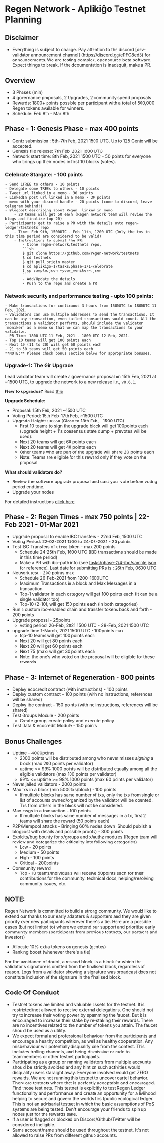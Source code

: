 # Regen Network - Aplikiĝo Testnet Planning

## Disclaimer
- Everything is subject to change. Pay attention to the discord [dev-validator announcement channel] (https://discord.gg/ePFC8edB) for announcements. We are testing complex, opensource beta software. Expect things to break. If the dcoumentation is inadequit, make a PR. 
## Overview
- 3 Phases (min)
- 4 governance proposals, 2 Upgrades, 2 community spend proposals 
- Rewards: 1800+ points possible per participant with a total of 500,000 Regen tokens available for winners. 
- Schedule: Feb 8th - Mar 8th

## Phase - 1: Genesis Phase - max 400 points
- Gentx submission : 5th-7th Feb, 2021 1500 UTC. Up to 125 Gentx will be accepted.
- Genesis file release: 7th Feb, 2021 1600 UTC
- Network start time: 8th Feb, 2021 1500 UTC - 50 points for everyone who brings up their nodes in first 10 blocks (votes).
### Celebrate Stargate: - 100 points
    - Send 1TREE to others - 10 points
    - Delegate some TREEs to others - 10 points
    - Tweet url linked in a memo - 30 points
    - LinkedIn post url linked in a memo - 30 points
    - memo with your discord handle - 20 points (come to discord, leave telegram behind!)
    - Blogpost describing about Regen  linked in memo
        - 20 teams will get 50 each (Regen network team will review the blogs and finalize top-20)
    - Participants get to raise a PR with the details onto regen-ledger/testnets repo
        - Time: Feb 9th, 1500UTC - Feb 11th, 1200 UTC (Only the txs in this time period are considered to be valid)
        - Instructions to submit the PR:
            - Clone regen-network/testnets repo,
            ```sh
            $ git clone https://github.com/regen-network/testnets
            $ cd testnets
            $ git pull origin master
            $ cd aplikigo-1/tasks/phase-1/1-celebrate
            $ cp sample.json <your_moniker>.json
            ```
            - Add/Update the details
            - Push to the repo and create a PR

### Network security and performance testing - upto 100 points:
    - Make transactions for continuous 3 hours from 1500UTC to 1800UTC 11 Feb, 2021.
    - Validators can use multiple addresses to send the transactions. It can be any transaction, even failed transactions would count. All the transactions a validator performs, should include the validator `moniker` as a memo so that we can map the transactions to your validator.
    - PR Time: 1800 UTC 11 Feb, 2021 - 1800 UTC 12 Feb, 2021. 
    - Top 10 teams will get 100 points each
    - Next 10 (11 to 20) will get 60 points each
    - 21 to 50 teams will get 50 points each
    **NOTE:** Please check bonus section below for appropriate bonuses.
    
### Upgrade-1: The Gir Upgrade
Lead validator team will create a governance proposal on 15th Feb, 2021 at ~1500 UTC, to upgrade the network to a new release i.e., `v0.6.1`.

__New to upgrades?__ Read [this](https://docs.cosmos.network/master/modules/gov)

**Upgrade Schedule:**
- Proposal: 15th Feb, 2021 ~1500 UTC
- Voting Period: 15th Feb-17th Feb, ~1500 UTC
- Upgrade Height: `138650` (Close to 18th Feb, ~1500 UTC)
    - First 10 teams to sign the upgrade block will get 100points each (upgrade height + 1's consensus state dump + prevotes will be used).
    - Next 20 teams will get 60 points each
    - Next 20 teams will get 40 points each
    - Other teams who are part of the upgrade will share 20 points each
    - Note: Teams are eligible for this reward only if they vote on the proposal

**What should validators do?**
- Review the software upgrade proposal and cast your vote before voting period endtime. 
- Upgrade your nodes

For detailed instructions [click here](./tasks/phase-1/3-gir-upgrade/INSTRUCTIONS.md)

## Phase - 2: Regen Times  - max 750 points  | 22-Feb 2021 - 01-Mar 2021
- Upgrade proposal to enable IBC transfers - 22nd Feb, 1500 UTC
- Voting Period: 22-02-2021 1500 to 24-02-2021 - 25 points
- Test IBC Transfers of `utree` token - max 200 points
    - Schedule 24-25th Feb, 1600 UTC (IBC transactions should be made in this time period)
    - Make a PR with ibc-path info (see [tasks/phase-2/4-ibc/sample.json](./tasks/phase-2/4-ibc/sample.json) for reference). Last date for submitting PRs is : 26th Feb, 0600 UTC
- Network test - 200 points max
    - Schedule 26-Feb-2021 from 1200-1600UTC
    - Maximum Transactions in a block and Max  Messages in a transaction
    - Top-1 validator in each category will get 100 points each (It can be a single validator too)
    - Top-10 (2-10), will get 150 points each (in both categories)
- Run a custom ibc-enabled chain and transfer tokens back and forth - 200 points
- Upgrade proposal - 25points
    - voting period: 26-Feb, 2021 1500 UTC - 28-Feb, 2021 1500 UTC
- upgrade time 1-March, 2021 1500 UTC - 100points max
    - top-10 teams will get 100 points each
    - Next 20 will get 80 points each
    - Next 20 will get 60 points each
    - Next 75 (max) will get 30 points each
    - Note: the one's who voted on the proposal will be eligible for these rewards 

## Phase - 3: Internet of Regeneration - 800 points
- Deploy ecocredit contract (with instructions) - 100 points
- Deploy custom contract - 100 points (with no instructions, references will be shared)
- Deploy ibc contract - 150 points (with no instructions, references will be shared)
- Test Groups Module - 200 points
    - Create group, create policy and execute policy
- Test Data & ecocredit Module - 150 points


## Bonus Challenges
- Uptime - 4000points
    - 2000 points will be distributed among who never misses _signing_ a block (max 200 points per validator)
    - uptime >= 99% 1000 points will be distributed equally among all the eligible validators  (max 100 points per validator)
    - 99% <= uptime >= 98% 1000 points  (max 60 points per validator)
- Never jailed validators - 2000 points
- Max txs in a block (min 5000txs/block) - 100 points
    - If multiple blocks has same number of txs, only the txs from single or list of accounts owned/organized by the validator will be counted. Txs from others in the block will not be considered.
- Max msgs in a transaction - 100 points
    - If multiple blocks has same number of messages in a tx, first 2 teams will share the reward (50 points each)
- P2P/Mempool attacks - Bringing 60% nodes down (Should publish a blogpost with details and possible proofs) - 300 points
- Exploits/bug bounty for x/groups and x/authz modules (Regen team will review and categorize the criticality into following categories)
    - Low - 20 points
    - Medium - 50 points
    - High - 100 points
    - Critical - 200points
- Community reward
    - Top - 10 teams/individuals will receive 50points each for their contributions for the community. technical docs, helping/resolving community issues, etc.

## NOTE:
Regen Network is committed to build a strong community. We would like to extend our thanks to our  early adapters & supporters and they are given priority over new participants wherever there's a tie. Here are a possible cases (but not limited to) where we extend our support and prioritize early community members (participants from previous testnets, our partners and investors)
- Allocate 10% extra tokens on genesis (gentxs)
- Ranking boost (whenever there's a tie)

For the avoidance of doubt, a _missed_ block, is a block for which the validator's signature is omitted from the finalised block, regardless of reason. Logs from a validator showing a signature was broadcast does not constitute inclusion of the signature in the finalised block.

## Code Of Conduct

- Testnet tokens are limited and valuable assets for the testnet. It is restricted/not allowed to receive external delegations. One should not try to increase their voting power by spamming the faucet. But it is encouraged to increase their stake by re-staking their rewards.  There are no incentives related to the number of tokens you attain.  The faucet should be used as a utility.  
- We expect formal and professional behaviour from the participants and encourage a healthy competition, as well as healthy cooperation. Any misbehaviour will potentially disqualify one from the contest. This includes trolling channels, and being dismissive or rude to teammembers or other testnet participants.  
- Participating as a group or running validators from multiple accounts should be strictly avoided and any hint on such activities would disqualify users staraight away. Everyone involved would get ZERO rewards. We are not running this testnet to uncover cartel behavior.  There are testnets where that is perfectly acceptable and encouraged. Find those test nets. This testnet is explicitly to test Regen Ledger functionality and performance and create an opportunity for a livlihood helping to secure and govern the worlds firs tpublic ecological ledger.  This is not an advisarial testnet in which the basic assumptions of PoS systems are being tested. Don't encourage your friends to spin up nodes just for the rewards sake.
- If a user is flagged or blocked on Discord/Github/Twitter will be considered ineligible. 
- Same account/name should be used throughout the testnet. It's not allowed to raise PRs from different github accounts.
